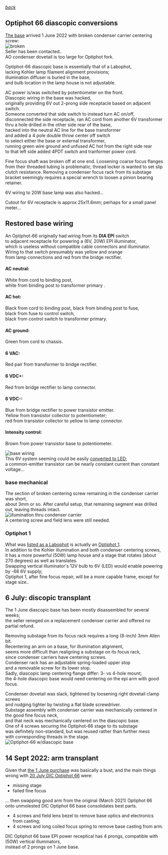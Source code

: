 *[back](./)*
## Optiphot 66 diascopic conversions  

[The base](DIA-EPI_base/) arrived 1 June 2022
with broken condenser carrier centering screw:  
![broken](Images/broken.jpg)  
Seller has been contacted..  
AO condenser dovetail is too large for Optiphot fork.  

Optiphot-66 diascopic base is essentially that of a Labophot,  
lacking Kohler lamp filament alignment provisions;  
illumination diffuser is buried in the base,  
and bulb location in the lamp house is not adjustable.  

AC power is/was switched by potentiometer on the front.  
Diascopic wiring in the base was hacked,  
originally providing 6V out 2-prong side receptacle based on adjacent switch.  
Someone converted that side switch to instead turn AC on/off,  
disconnected the side receptacle, ran AC cord from another 6V transformer  
thru a hole drilled in the other side rear of the base,  
hacked into the neutral AC line for the base transformer  
and added a 4 pole double throw center off switch  
to select either the base or external transformer,  
running green wire ground and unfused AC hot from the right side rear  
to that left side added 4PDT switch and tranformer power cord.  

Fine focus shaft was broken off at one end.
Loosening coarse focus flanges from their threaded tubing is problematic;
thread locker is wanted to set slip clutch resistance.
Removing a condenser focus rack from its substage bracket
seemingly requires a special wrench to loosen a pinion bearing retainer.
  
6V wiring to 20W base lamp was also hacked...  

Cutout for 6V receptacle is approx 25x11.6mm;  perhaps for a small panel meter...  

## Restored base wiring  

An Optiphot-66 originally had wiring from its
**DIA EPI** switch  
to adjacent receptacle for powering a (6V, 20W) EPI illuminator,  
which is useless without compatible cable connectors and illuminator.  
Wiring to that switch presumably was yellow and orange  
from lamp connections and red from the bridge rectifier.  

#### AC neutral:  
 White from cord to binding post,  
 white from binding post to transformer primary  .
#### AC hot:  
 Black from cord to binding post, black from binding post to fuse,  
 black from fuse to control switch,  
 black from control switch to transformer primary.  
####  AC ground:  
 Green from cord to chassis.  
#### 6 VAC:  
 Red pair from transformer to bridge rectifier.  
#### 6 VDC+:  
 Red from bridge rectifier to lamp connector.  
#### 6 VDC-:  
 Blue from bridge rectifier to power transistor emitter.  
 Yellow from transistor collector to potentiometer;  
 red from transistor collector to yellow to lamp connector.  
#### Intensity control:  
 Brown from power transistor base to potentiometer.  

![base wiring](Images/chassis.jpg)  
This 6V system seeming could be easily [converted to LED](Labophot/#led-conversion);  
a common-emitter transistor can be nearly constant current than constant voltage...  

### base mechanical
The section of broken centering screw remaining in the condenser carrier was short,  
about 3mm or so.  After careful setup, that remaining segment was drilled out,  leaving threads intact.  
![illumination thru condenser carrier](Images/field.jpg)  
A centering screw and field lens were still needed.  

### Optiphot 1  
What was [listed as a Labophot](Optiphot/) is actually an [Optiphot 1](Optiphot/#received-9-june-2022).  
In addition to the Kohler illumination and both condenser centering screws,  
it has a more powerful (50W) lamp house and a stage that rotates (about 270 degrees) as well as translates.  
Swapping vertical illuminator's 12V bulb to 6V (LED) would enable powering by -66 6V supply;  
Optiphot 1, after fine focus repair, will be a more capable frame, except for stage size..  

## 6 July: discopic transplant  
The 1 June diascopic base has been mostly disassembled for several weeks;  
the seller reneged on a replacement condenser carrier and offered no partial refund.  

Removing substage from its focus rack requires a long (8-inch) 3mm Allen bit.  
Recentering an arm on a base, for illumination alignment,  
seems more difficult than realigning a substage on its focus rack,  
since condenser carriers have centering screws.  
Condenser rack has an adjustable spring-loaded upper stop  
and a removable screw for its lower stop.  
Sadly, diascopic lamp centering flange differ: 3- vs 4-hole mount;  
the 4-hole diascopic base would need centering on the epi arm with good focus.  

Condenser dovetail was slack, tightened by loosening right dovetail clamp screws  
and nudging tighter by twisting a flat blade screwdriver.  
Substage assembly with condenser carrier was mechanically centered in the good fine focus neck,  
and that neck was mechanically centered on the diascopic base.  
One of 4 screws securing the Optiphot-66 stage to its substage  
was definitely non-standard, but was reused rather than further mess  
with corresponding threads in the stage.  
![Optiphot-66 w/diascopic base](Images/diascopic-66.jpg)  

## 14 Sept 2022: arm transplant 
Given that [the 1 June purchase](DIA-EPI_base/) was basically a bust,
and the main things wrong with [20 July DIC Optiphot 66](Optiphot66_DIC/) were:  
- missing stage  
- failed fine focus  

... then swapping good arm from the original (March 2021) Optiphot 66  
onto unmolested DIC Optiphot 66 base consolidates best parts.  
- 4 screws and field lens bezel to remove base optics and electronics from casting;  
- 4 screws and long coiled focus spring to remove base casting from arm.  

DIC Optiphot 66 base EPI power receptical has 4 prongs, compatible with (50W) vertical illuminators,  
instead of 2 prongs on 1 June base.  
